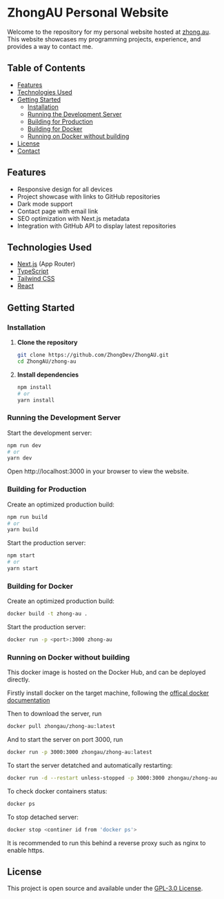 # ZhongAU Personal Website

Welcome to the repository for my personal website hosted at [zhong.au](https://zhong.au). This website showcases my programming projects, experience, and provides a way to contact me.

## Table of Contents

- [Features](#features)
- [Technologies Used](#technologies-used)
- [Getting Started](#getting-started)
  - [Installation](#installation)
  - [Running the Development Server](#running-the-development-server)
  - [Building for Production](#building-for-production)
  - [Building for Docker](#building-for-docker)
  - [Running on Docker without building](#running-on-docker-without-building)
- [License](#license)
- [Contact](#contact)

## Features

- Responsive design for all devices
- Project showcase with links to GitHub repositories
- Dark mode support
- Contact page with email link
- SEO optimization with Next.js metadata
- Integration with GitHub API to display latest repositories

## Technologies Used

- [Next.js](https://nextjs.org/) (App Router)
- [TypeScript](https://www.typescriptlang.org/)
- [Tailwind CSS](https://tailwindcss.com/)
- [React](https://reactjs.org/)

## Getting Started

### Installation

1. **Clone the repository**

   ```bash
   git clone https://github.com/ZhongDev/ZhongAU.git
   cd ZhongAU/zhong-au
   ```

2. **Install dependencies**

   ```bash
   npm install
   # or
   yarn install
   ```

### Running the Development Server

Start the development server:

```bash
npm run dev
# or
yarn dev
```

Open http://localhost:3000 in your browser to view the website.

### Building for Production

Create an optimized production build:

```bash
npm run build
# or
yarn build
```

Start the production server:

```bash
npm start
# or
yarn start
```

### Building for Docker

Create an optimized production build:

```bash
docker build -t zhong-au .
```

Start the production server:

```bash
docker run -p <port>:3000 zhong-au
```

### Running on Docker without building

This docker image is hosted on the Docker Hub, and can be deployed directly.

Firstly install docker on the target machine, following the [offical docker documentation](https://docs.docker.com/engine/install/)

Then to download the server, run

```bash
docker pull zhongau/zhong-au:latest
```

And to start the server on port 3000, run

```bash
docker run -p 3000:3000 zhongau/zhong-au:latest
```

To start the server detatched and automatically restarting:

```bash
docker run -d --restart unless-stopped -p 3000:3000 zhongau/zhong-au
```

To check docker containers status:

```bash
docker ps
```

To stop detached server:

```bash
docker stop <continer id from 'docker ps'>
```

It is recommended to run this behind a reverse proxy such as nginx to enable https.

## License

This project is open source and available under the [GPL-3.0 License](https://github.com/ZhongDev/ZhongAU/blob/main/LICENSE).
